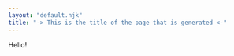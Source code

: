 ```yaml
---
layout: "default.njk"
title: "-> This is the title of the page that is generated <-"
---
```


Hello!